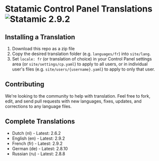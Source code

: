 # Statamic Control Panel Translations ![Statamic 2.9.2](https://img.shields.io/badge/statamic-2.9.2-blue.svg?style=flat-square)

## Installing a Translation

1. Download this repo as a zip file
2. Copy the desired translation folder (e.g. `languages/fr`) into `site/lang`.
3. Set `locale: fr` (or translation of choice) in your Control Panel settings area (or `site/settings/cp.yaml`) to apply to all users, or in individual user's files (e.g. `site/users/{username}.yaml`) to apply to only that user.

## Contributing

We're looking to the community to help with translation. Feel free to fork, edit, and send pull requests with new languages, fixes, updates, and corrections to any language files.

## Complete Translations

- Dutch (nl) - Latest: 2.6.2
- English (en) - Latest: 2.9.2
- French (fr) - Latest: 2.9.2
- German (de) - Latest: 2.8.10
- Russian (ru) - Latest: 2.8.8
